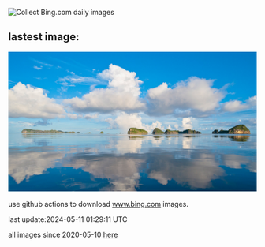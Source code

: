 ![Collect Bing.com daily images](https://github.com/counter2015/bing-daily-images/workflows/Collect%20Bing.com%20daily%20images/badge.svg)
## lastest image:
![](images/MisoolRajaAmpat.jpg)

use github actions to download www.bing.com images.

last update:2024-05-11 01:29:11 UTC

all images since 2020-05-10 [here](https://github.com/counter2015/bing-daily-images/tree/master/images) 
